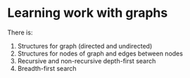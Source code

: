 # Learning work with graphs
There is:
1. Structures for graph (directed and undirected)
2. Structures for nodes of graph and edges between nodes
3. Recursive and non-recursive depth-first search
4. Breadth-first search